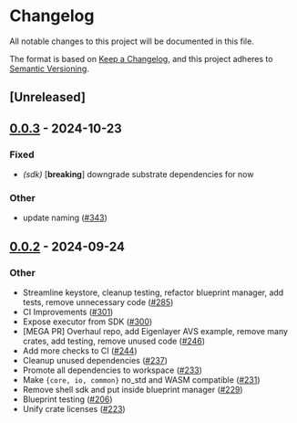 # Changelog

All notable changes to this project will be documented in this file.

The format is based on [Keep a Changelog](https://keepachangelog.com/en/1.0.0/),
and this project adheres to [Semantic Versioning](https://semver.org/spec/v2.0.0.html).

## [Unreleased]

## [0.0.3](https://github.com/tangle-network/gadget/compare/gadget-io-v0.0.2...gadget-io-v0.0.3) - 2024-10-23

### Fixed

- *(sdk)* [**breaking**] downgrade substrate dependencies for now

### Other

- update naming ([#343](https://github.com/tangle-network/gadget/pull/343))

## [0.0.2](https://github.com/tangle-network/gadget/compare/gadget-io-v0.0.1...gadget-io-v0.0.2) - 2024-09-24

### Other

- Streamline keystore, cleanup testing, refactor blueprint manager, add tests, remove unnecessary code ([#285](https://github.com/tangle-network/gadget/pull/285))
- CI Improvements ([#301](https://github.com/tangle-network/gadget/pull/301))
- Expose executor from SDK ([#300](https://github.com/tangle-network/gadget/pull/300))
- [MEGA PR] Overhaul repo, add Eigenlayer AVS example, remove many crates, add testing, remove unused code ([#246](https://github.com/tangle-network/gadget/pull/246))
- Add more checks to CI ([#244](https://github.com/tangle-network/gadget/pull/244))
- Cleanup unused dependencies ([#237](https://github.com/tangle-network/gadget/pull/237))
- Promote all dependencies to workspace ([#233](https://github.com/tangle-network/gadget/pull/233))
- Make `{core, io, common}` no_std and WASM compatible ([#231](https://github.com/tangle-network/gadget/pull/231))
- Remove shell sdk and put inside blueprint manager ([#229](https://github.com/tangle-network/gadget/pull/229))
- Blueprint testing ([#206](https://github.com/tangle-network/gadget/pull/206))
- Unify crate licenses ([#223](https://github.com/tangle-network/gadget/pull/223))
